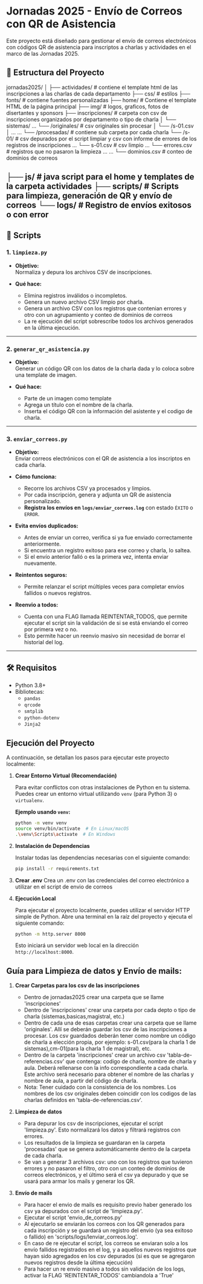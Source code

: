 # Jornadas 2025 - Envío de Correos con QR de Asistencia

Este proyecto está diseñado para gestionar el envío de correos electrónicos con códigos QR de asistencia para inscriptos a charlas y actividades en el marco de las Jornadas 2025.

## 📁 Estructura del Proyecto

jornadas2025/
│
├── actividades/ # contiene el template html de las inscripciones a las charlas de cada departamento
├── css/ # estilos
├── fonts/ # contiene fuentes personalizadas
├── home/ # Contiene el template HTML de la página principal
├── img/ # logos, graficos, fotos de disertantes y sponsors
├── inscripciones/ # carpeta con csv de inscripciones organizados por departamento o tipo de charla
│   └── sistemas/
        ...    └── /originales/ # csv originales sin procesar
               │             └── /s-01.csv
               │             ...
        ...    └── /procesadas/ # contiene sub carpeta por cada charla
                    └── /s-01/ # csv depurados por el script limpiar y csv con informe de errores de los registros de inscripciones
                    ...      └── s-01.csv # csv limpio
                    ...      └── errores.csv # registros que no pasaron la limpieza
        ...         ...      └── dominios.csv # conteo de dominios de correos 
        
        
├── js/ # java script para el home y templates de la carpeta actividades
├── scripts/ # Scripts para limpieza, generación de QR y envío de correos
       └── logs/  # Registro de envíos exitosos o con error
---

## 🧩 Scripts

### 1. `limpieza.py`

- **Objetivo:**  
  Normaliza y depura los archivos CSV de inscripciones.
  
- **Qué hace:**  
  - Elimina registros inválidos o incompletos.
  - Genera un nuevo archivo CSV limpio por charla.
  - Genera un archivo CSV con los registros que contenian errores y otro con un agrupamiento y conteo de dominios de correos
  - La re ejecución del script sobrescribe todos los archivos generados en la última ejecución.
---

### 2. `generar_qr_asistencia.py`

- **Objetivo:**  
  Generar un código QR con los datos de la charla dada y lo coloca sobre una template de imagen.

- **Qué hace:**  
  - Parte de un imagen como template
  - Agrega un título con el nombre de la charla.
  - Inserta el código QR con la información del asistente y el codigo de charla.

---

### 3. `enviar_correos.py`

- **Objetivo:**  
  Enviar correos electrónicos con el QR de asistencia a los inscriptos en cada charla.

- **Cómo funciona:**  
  - Recorre los archivos CSV ya procesados y limpios.
  - Por cada inscripción, genera y adjunta un QR de asistencia personalizado.
  - **Registra los envíos en `logs/enviar_correos.log`** con estado `ÉXITO` o `ERROR`.

- **Evita envíos duplicados:**  
  - Antes de enviar un correo, verifica si ya fue enviado correctamente anteriormente.
  - Si encuentra un registro exitoso para ese correo y charla, lo saltea.
  - Si el envío anterior falló o es la primera vez, intenta enviar nuevamente.

- **Reintentos seguros:**  
  - Permite relanzar el script múltiples veces para completar envíos fallidos o nuevos registros.

- **Reenvio a todos:**
  - Cuenta con una FLAG llamada REINTENTAR_TODOS, que permite ejecutar el script sin la validación de si se está enviando el correo por primera vez o no. 
  - Esto permite hacer un reenvio masivo sin necesidad de borrar el historial del log.

---

## 🛠️ Requisitos

- Python 3.8+
- Bibliotecas:
  - `pandas`
  - `qrcode`
  - `smtplib`
  - `python-dotenv`
  - `Jinja2`
  
## Ejecución del Proyecto

A continuación, se detallan los pasos para ejecutar este proyecto localmente:

1.  **Crear Entorno Virtual (Recomendación)**

    Para evitar conflictos con otras instalaciones de Python en tu sistema. Puedes crear un entorno virtual utilizando `venv` (para Python 3) o `virtualenv`.

    **Ejemplo usando `venv`:**
    ```bash
    python -m venv venv
    source venv/bin/activate  # En Linux/macOS
    .\venv\Scripts\activate  # En Windows
    ```

2.  **Instalación de Dependencias**

    Instalar todas las dependencias necesarias con el siguiente comando:

    ```bash
    pip install -r requirements.txt
    ```
3.  **Crear .env** 
    Crea un .env con las credenciales del correo electrónico a utilizar en el script de envio de correos

4.  **Ejecución Local**

    Para ejecutar el proyecto localmente, puedes utilizar el servidor HTTP simple de Python. Abre una terminal en la raíz del proyecto y ejecuta el siguiente comando:

    ```bash
    python -m http.server 8000
    ```

    Esto iniciará un servidor web local en la dirección `http://localhost:8000`.

## Guía para Limpieza de datos y Envío de mails:

1. **Crear Carpetas para los csv de las inscripciones**
   - Dentro de jornadas2025 crear una carpeta que se llame 'inscripciones'
   - Dentro de 'inscripciones' crear una carpeta por cada depto o tipo de charla (sistemas,basicas,magistral, etc.)
   - Dentro de cada una de esas carpetas crear una carpeta que se llame 'originales'. Allí se deberán guardar los csv de las inscripciones a procesar. Los csv guardados deberán tener como nombre un código de charla a elección propia, por ejemplo: s-01.csv(para la charla 1 de sistemas),cm-01(para la charla 1 de magistral), etc.
   - Dentro de la carpeta 'inscripciones' crear un archivo csv 'tabla-de-referencias.csv' que contenga: codigo de charla, nombre de charla y aula. Deberá rellenarse con la info correspondiente a cada charla. Este archivo será necesario para obtener el nombre de las charlas y nombre de aula, a partir del código de charla.
   - Nota: Tener cuidado con la consistencia de los nombres. Los nombres de los csv originales deben coincidir con los codigos de las charlas definidos en 'tabla-de-referencias.csv'.

2. **Limpieza de datos**
   - Para depurar los csv de inscripciones, ejecutar el script 'limpieza.py'. Esto normalizará los datos y filtrará registros con errores.
   - Los resultados de la limpieza se guardaran en la carpeta 'procesadas' que se genera automáticamente dentro de la carpeta de cada charla.
   - Se van a generar 3 archivos csv: uno con los registros que tuvieron errores y no pasaron el filtro, otro con un conteo de dominios de correos electrónicos, y el último será el csv ya depurado y que se usará para armar los mails y generar los QR.

3. **Envío de mails**
   - Para hacer el envio de mails es requisito previo haber generado los csv ya depurados con el script de 'limpieza.py'.
   - Ejecutar el script 'envio_de_correos.py'
   - Al ejecutarlo se enviarán los correos con los QR generados para cada inscripción y se guardará un registro del envio (ya sea exitoso o fallido) en 'scripts/logs/lenviar_correos.log'.
   - En caso de re ejecutar el script, los correos se enviaran solo a los envío fallidos registrados en el log, y a aquellos nuevos registros que hayan sido agregados en los csv depurados (si es que se agregaron nuevos registros desde la última ejecución)
   - Para hacer un re envío masivo a todos sin validación de los logs, activar la FLAG 'REINTENTAR_TODOS' cambiandola a 'True'


